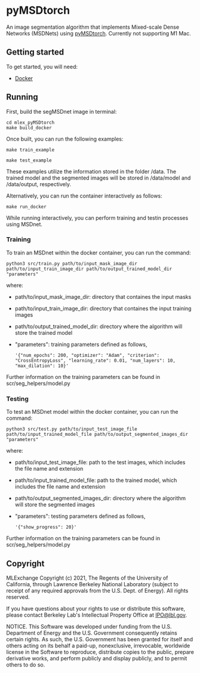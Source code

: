 # pyMSDtorch
An image segmentation algorithm that implements Mixed-scale Dense Networks (MSDNets) using [pyMSDtorch](https://pymsdtorch.readthedocs.io/en/latest/). Currently not supporting M1 Mac.

## Getting started
To get started, you will need:
  - [Docker](https://docs.docker.com/get-docker/)

## Running
First, build the segMSDnet image in terminal:
```
cd mlex_pyMSDtorch
make build_docker
```
Once built, you can run the following examples:
```
make train_example
```
```
make test_example
```
These examples utilize the information stored in the folder /data. The trained model and the segmented images will be stored in /data/model and /data/output, respectively.

Alternatively, you can run the container interactively as follows:
```
make run_docker
```

While running interactively, you can perform training and testin processes using MSDnet.

### Training
To train an MSDnet within the docker container, you can run the command:
```
python3 src/train.py path/to/input_mask_image_dir path/to/input_train_image_dir path/to/output_trained_model_dir "parameters"
```

where:
  - path/to/input_mask_image_dir: directory that containes the input masks
  - path/to/input_train_image_dir: directory that containes the input training images
  - path/to/output_trained_model_dir: directory where the algorithm will store the trained model
  - "parameters": training parameters defined as follows,
 
        '{"num_epochs": 200, "optimizer": "Adam", "criterion": "CrossEntropyLoss", "learning_rate": 0.01, "num_layers": 10, "max_dilation": 10}'

Further information on the training parameters can be found in scr/seg_helpers/model.py

### Testing
To test an MSDnet model within the docker container, you can run the command:
```
python3 src/test.py path/to/input_test_image_file path/to/input_trained_model_file path/to/output_segmented_images_dir "parameters"
```

where:
  - path/to/input_test_image_file: path to the test images, which includes the file name and extension
  - path/to/input_trained_model_file: path to the trained model, which includes the file name and extension
  - path/to/output_segmented_images_dir: directory where the algorithm will store the segmented images
  - "parameters": testing parameters defined as follows,
 
        '{"show_progress": 20}'

Further information on the training parameters can be found in scr/seg_helpers/model.py


## Copyright
MLExchange Copyright (c) 2021, The Regents of the University of California, through Lawrence Berkeley National Laboratory (subject to receipt of any required approvals from the U.S. Dept. of Energy). All rights reserved.

If you have questions about your rights to use or distribute this software, please contact Berkeley Lab's Intellectual Property Office at IPO@lbl.gov.

NOTICE.  This Software was developed under funding from the U.S. Department of Energy and the U.S. Government consequently retains certain rights.  As such, the U.S. Government has been granted for itself and others acting on its behalf a paid-up, nonexclusive, irrevocable, worldwide license in the Software to reproduce, distribute copies to the public, prepare derivative works, and perform publicly and display publicly, and to permit others to do so.
